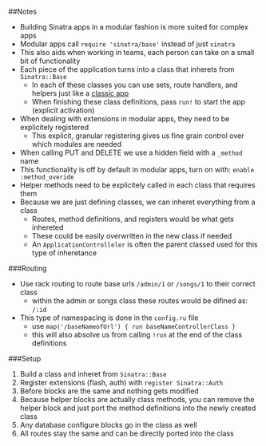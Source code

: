 ##Notes

* Building Sinatra apps in a modular fashion is more suited for complex apps
* Modular apps call `require 'sinatra/base'` instead of just `sinatra`
* This also aids when working in teams, each person can take on a small bit of functionality
* Each piece of the application turns into a class that inherets from `Sinatra::Base`
	* In each of these classes you can use sets, route handlers, and helpers just like a [classic app][1]
	* When finishing these class definitions, pass `run!` to start the app (explicit activation)
* When dealing with extensions in modular apps, they need to be explicitely registered
	* This explicit, granular registering gives us fine grain control over which modules are needed
* When calling PUT and DELETE we use a hidden field with a `_method` name
* This functionality is off by default in modular apps, turn on with: `enable :method_overide`
* Helper methods need to be explicitely called in each class that requires them
* Because we are just defining classes, we can inheret everything from a class
	* Routes, method definitions, and registers would be what gets inhereted
	* These could be easily overwritten in the new class if needed
	* An `ApplicationControlleler` is often the parent classed used for this type of inheretance

###Routing

* Use rack routing to route base urls `/admin/1` or `/songs/1` to their correct class
	* within the admin or songs class these routes would be difined as: `/:id`
* This type of namespacing is done in the `config.ru` file
	* use `map('/baseNameofUrl') { run baseNameControllerClass }`
	* this will also absolve us from calling `!run` at the end of the class definitions

###Setup

1. Build a class and inheret from `Sinatra::Base`
1. Register extensions (flash, auth) with `register Sinatra::Auth`
1. Before blocks are the same and nothing gets modified
1. Because helper blocks are actually class methods, you can remove the helper block and just
port the method definitions into the newly created class
1. Any database configure blocks go in the class as well
1. All routes stay the same and can be directly ported into the class

[1]: /Sinatra
